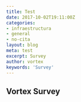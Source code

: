 ```yaml
---
title: Test
date: 2017-10-02T19:11:00Z
categories:
- infraestructura
- general
- no-cita
layout: blog
meta: test 
excerpt: Survey 
author: vortex
keywords: 'Survey'
---
```


## Vortex Survey


<script>(function(t,e,n,o){var s,c,r;t.SMCX=t.SMCX||[],e.getElementById(o)||(s=e.getElementsByTagName(n),c=s[s.length-1],r=e.createElement(n),r.type="text/javascript",r.async=!0,r.id=o,r.src=["https:"===location.protocol?"https://":"http://","widget.surveymonkey.com/collect/website/js/WM5rWikkn8bfOb0Qy_2Fv1_2BGO7qBBVlJultD45bXuuGJHVBzIJAXBuPrLwNIBOVpvY.js"].join(""),c.parentNode.insertBefore(r,c))})(window,document,"script","smcx-sdk");</script>
